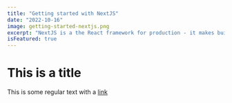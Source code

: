 ```yaml
---
title: "Getting started with NextJS"
date: "2022-10-16"
image: getting-started-nextjs.png
excerpt: "NextJS is a the React framework for production - it makes building full-stack React apps and sites a breeze and ships with built-in SSR"
isFeatured: true
---
```


# This is a title

This is some regular text with a [link](https://nextjs.org/docs/getting-started)
